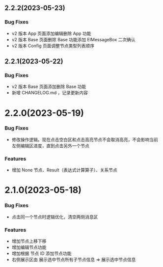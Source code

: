 ## 2.2.2(2023-05-23)

### Bug Fixes

- v2 版本 App 页面添加编辑删除 App 功能
- v2 版本 Base 页面删除 Base 功能添加 ElMessageBox 二次确认
- v2 版本 Config 页面调整节点类型列表顺序

## 2.2.1(2023-05-22)

### Bug Fixes

- v2 版本 Base 页面添加删除 Base 功能
- 新增 CHANGELOG.md ，记录更新内容

# 2.2.0(2023-05-19)

### Bug Fixes

- 修改操作逻辑。现在点击空白区和点击高亮节点不会取消高亮，不会影响当前左侧编辑区进度，直到点击另外一个节点

### Features

- 增加 None 节点、Result（表达式计算算子）、关系节点

# 2.1.0(2023-05-18)

### Bug Fixes

- 点击同一个节点时逻辑优化，清空两侧消息区

### Features

- 增加节点上移下移
- 增加编辑节点功能
- 增加根据 节点 ID 添加节点功能
- 右侧展示区由 展示选中节点所有子节点信息 => 展示选中节点信息
